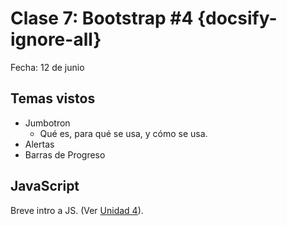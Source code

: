 # Clase 7: Bootstrap #4  {docsify-ignore-all}

Fecha: 12 de junio

## Temas vistos

* Jumbotron
  * Qué es, para qué se usa, y cómo se usa.
* Alertas
* Barras de Progreso

## JavaScript

Breve intro a JS. (Ver [Unidad 4](/u/unidad4.md)).